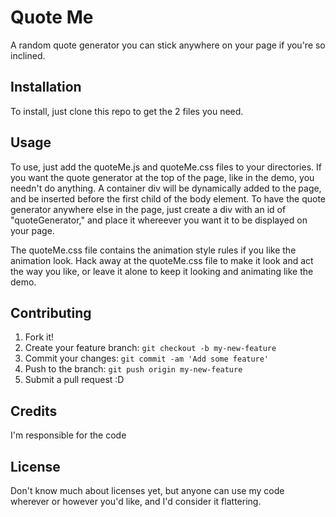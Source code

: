 # Quote Me

A random quote generator you can stick anywhere on your page if you're so inclined.

## Installation

To install, just clone this repo to get the 2 files you need.

## Usage

To use, just add the quoteMe.js and quoteMe.css files to your directories. 
If you want the quote generator at the top of the page, like in the demo, you
needn't do anything. A container div will be dynamically added to the page, and
be inserted before the first child of the body element. To have the quote generator
anywhere else in the page, just create a div with an id of "quoteGenerator," and place it whereever you want it to be displayed on your page. 

The quoteMe.css file contains the animation style rules if you like the animation look. Hack away at the quoteMe.css file to make it look and act the way you like, or leave it alone to keep it looking and animating like the demo.


## Contributing

1. Fork it!
2. Create your feature branch: `git checkout -b my-new-feature`
3. Commit your changes: `git commit -am 'Add some feature'`
4. Push to the branch: `git push origin my-new-feature`
5. Submit a pull request :D

## Credits

I'm responsible for the code

## License

Don't know much about licenses yet, but anyone can use my code wherever or however
you'd like, and I'd consider it flattering.